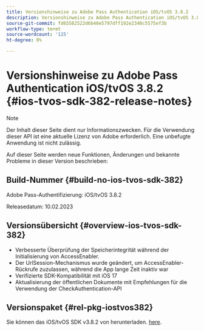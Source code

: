 ```yaml
---
title: Versionshinweise zu Adobe Pass Authentication iOS/tvOS 3.8.2
description: Versionshinweise zu Adobe Pass Authentication iOS/tvOS 3.8.2
source-git-commit: fd65582522d6b40e5797dff192e2340c5575ef3b
workflow-type: tm+mt
source-wordcount: '125'
ht-degree: 0%

---
```


# Versionshinweise zu Adobe Pass Authentication iOS/tvOS 3.8.2 {#ios-tvos-sdk-382-release-notes}

>[!NOTE]
>
>Der Inhalt dieser Seite dient nur Informationszwecken. Für die Verwendung dieser API ist eine aktuelle Lizenz von Adobe erforderlich. Eine unbefugte Anwendung ist nicht zulässig.

Auf dieser Seite werden neue Funktionen, Änderungen und bekannte Probleme in dieser Version beschrieben:

## Build-Nummer {#build-no-ios-tvos-sdk-382}

Adobe Pass-Authentifizierung: iOS/tvOS 3.8.2

Releasedatum: 10.02.2023



## Versionsübersicht {#overview-ios-tvos-sdk-382}

* Verbesserte Überprüfung der Speicherintegrität während der Initialisierung von AccessEnabler.
* Der UrlSession-Mechanismus wurde geändert, um AccessEnabler-Rückrufe zuzulassen, während die App lange Zeit inaktiv war
* Verifizierte SDK-Kompatibilität mit iOS 17
* Aktualisierung der öffentlichen Dokumente mit Empfehlungen für die Verwendung der CheckAuthentication-API


## Versionspaket {#rel-pkg-iostvos382}

Sie können das iOS/tvOS SDK v3.8.2 von herunterladen. [here](https://tve.zendesk.com/hc/en-us/articles/204963209-iOS-tvOS-Native-AccessEnabler-Library).
